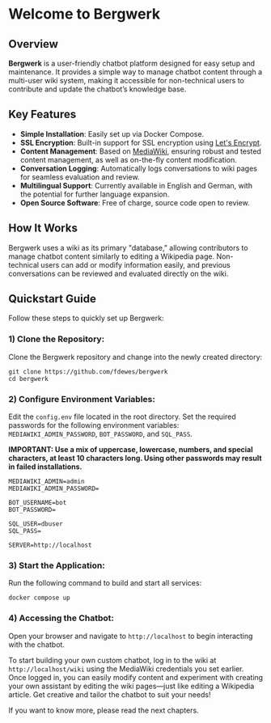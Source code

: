 
# Welcome to Bergwerk

## Overview

**Bergwerk** is a user-friendly chatbot platform designed for easy setup and maintenance. It provides a simple way to manage chatbot content through a multi-user wiki system, making it accessible for non-technical users to contribute and update the chatbot’s knowledge base.

## Key Features

- **Simple Installation**: Easily set up via Docker Compose.
- **SSL Encryption**: Built-in support for SSL encryption using [Let's Encrypt](https://letsencrypt.org).
- **Content Management**: Based on [MediaWiki](https://www.mediawiki.org/wiki/MediaWiki), ensuring robust and tested content management, as well as on-the-fly content modification.
- **Conversation Logging**: Automatically logs conversations to wiki pages for seamless evaluation and review.
- **Multilingual Support**: Currently available in English and German, with the potential for further language expansion.
- **Open Source Software**: Free of charge, source code open to review. 

## How It Works

Bergwerk uses a wiki as its primary "database," allowing contributors to manage chatbot content similarly to editing a Wikipedia page. Non-technical users can add or modify information easily, and previous conversations can be reviewed and evaluated directly on the wiki. 

## Quickstart Guide

Follow these steps to quickly set up Bergwerk:

### **1) Clone the Repository**:

Clone the Bergwerk repository and change into the newly created directory:

```
git clone https://github.com/fdewes/bergwerk
cd bergwerk
```

### **2) Configure Environment Variables**:  
   Edit the `config.env` file located in the root directory. Set the required passwords for the following environment variables: `MEDIAWIKI_ADMIN_PASSWORD`, `BOT_PASSWORD`, and `SQL_PASS`.

**IMPORTANT: Use a mix of uppercase, lowercase, numbers, and special characters, at least 10 characters long. Using other passwords may result in failed installations.**

```
MEDIAWIKI_ADMIN=admin
MEDIAWIKI_ADMIN_PASSWORD=

BOT_USERNAME=bot
BOT_PASSWORD=

SQL_USER=dbuser
SQL_PASS=

SERVER=http://localhost
```

### **3) Start the Application**:
Run the following command to build and start all services:
```
docker compose up
```

### **4) Accessing the Chatbot**:
Open your browser and navigate to `http://localhost` to begin interacting with the chatbot.

To start building your own custom chatbot, log in to the wiki at `http://localhost/wiki` using the MediaWiki credentials you set earlier. Once logged in, you can easily modify content and experiment with creating your own assistant by editing the wiki pages—just like editing a Wikipedia article. Get creative and tailor the chatbot to suit your needs!

If you want to know more, please read the next chapters.